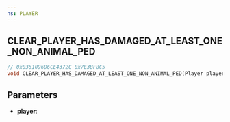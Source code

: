 ```yaml
---
ns: PLAYER
---
```

## CLEAR_PLAYER_HAS_DAMAGED_AT_LEAST_ONE_NON_ANIMAL_PED

```c
// 0x0361096D6CE4372C 0x7E3BFBC5
void CLEAR_PLAYER_HAS_DAMAGED_AT_LEAST_ONE_NON_ANIMAL_PED(Player player);
```

## Parameters
* **player**:
